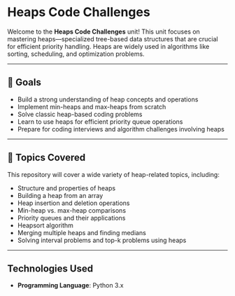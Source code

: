 # Heaps Code Challenges

Welcome to the **Heaps Code Challenges** unit! This unit focuses on mastering heaps—specialized tree-based data structures that are crucial for efficient priority handling. Heaps are widely used in algorithms like sorting, scheduling, and optimization problems.

---

## 🚀 Goals

- Build a strong understanding of heap concepts and operations
- Implement min-heaps and max-heaps from scratch
- Solve classic heap-based coding problems
- Learn to use heaps for efficient priority queue operations
- Prepare for coding interviews and algorithm challenges involving heaps

---

## 🧩 Topics Covered

This repository will cover a wide variety of heap-related topics, including:

- Structure and properties of heaps
- Building a heap from an array
- Heap insertion and deletion operations
- Min-heap vs. max-heap comparisons
- Priority queues and their applications
- Heapsort algorithm
- Merging multiple heaps and finding medians
- Solving interval problems and top-k problems using heaps

---

## Technologies Used

- **Programming Language**: Python 3.x
